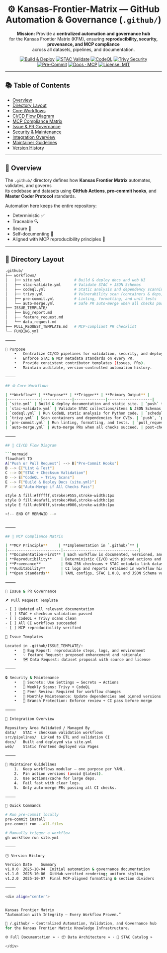 <div align="center">

# ⚙️ Kansas-Frontier-Matrix — GitHub Automation & Governance (`.github/`)

**Mission:** Provide a **centralized automation and governance hub**  
for the Kansas Frontier Matrix (KFM), ensuring **reproducibility, security, provenance, and MCP compliance**  
across all datasets, pipelines, and documentation.

[![Build & Deploy](https://github.com/bartytime4life/Kansas-Frontier-Matrix/actions/workflows/site.yml/badge.svg)](../.github/workflows/site.yml)
[![STAC Validate](https://github.com/bartytime4life/Kansas-Frontier-Matrix/actions/workflows/stac-validate.yml/badge.svg)](../.github/workflows/stac-validate.yml)
[![CodeQL](https://github.com/bartytime4life/Kansas-Frontier-Matrix/actions/workflows/codeql.yml/badge.svg)](../.github/workflows/codeql.yml)
[![Trivy Security](https://github.com/bartytime4life/Kansas-Frontier-Matrix/actions/workflows/trivy.yml/badge.svg)](../.github/workflows/trivy.yml)
[![Pre-Commit](https://img.shields.io/badge/pre--commit-enabled-brightgreen.svg)](https://pre-commit.com/)
[![Docs · MCP](https://img.shields.io/badge/Docs-MCP-blue)](../docs/)
[![License: MIT](https://img.shields.io/badge/License-MIT-green)](../LICENSE)

</div>

---

## 📚 Table of Contents
- [Overview](#overview)
- [Directory Layout](#directory-layout)
- [Core Workflows](#core-workflows)
- [CI/CD Flow Diagram](#cicd-flow-diagram)
- [MCP Compliance Matrix](#mcp-compliance-matrix)
- [Issue & PR Governance](#issue--pr-governance)
- [Security & Maintenance](#security--maintenance)
- [Integration Overview](#integration-overview)
- [Maintainer Guidelines](#maintainer-guidelines)
- [Version History](#version-history)

---

## 🧠 Overview

The `.github/` directory defines how **Kansas Frontier Matrix** automates, validates, and governs  
its codebase and datasets using **GitHub Actions**, **pre-commit hooks**, and **Master Coder Protocol** standards.

Automation here keeps the entire repository:
- Deterministic ✅  
- Traceable 🔍  
- Secure 🧱  
- Self-documenting 🧾  
- Aligned with MCP reproducibility principles 🧮  

---

## 🧱 Directory Layout

```bash
.github/
├── workflows/
│   ├── site.yml               # Build & deploy docs and web UI
│   ├── stac-validate.yml      # Validate STAC + JSON Schemas
│   ├── codeql.yml             # Static analysis and dependency scanning
│   ├── trivy.yml              # Vulnerability scan (containers & deps)
│   ├── pre-commit.yml         # Linting, formatting, and unit tests
│   └── auto-merge.yml         # Safe PR auto-merge when all checks pass
├── ISSUE_TEMPLATE/
│   ├── bug_report.md
│   ├── feature_request.md
│   └── data_request.md
├── PULL_REQUEST_TEMPLATE.md   # MCP-compliant PR checklist
└── FUNDING.yml

⸻

🎯 Purpose
	•	Centralize CI/CD pipelines for validation, security, and deployment.
	•	Enforce STAC & MCP metadata standards on every PR.
	•	Provide consistent contributor templates (issues, PRs).
	•	Maintain auditable, version-controlled automation history.

⸻

## ⚙️ Core Workflows

| **Workflow** | **Purpose** | **Trigger** | **Primary Output** |
|---------------|-------------|--------------|--------------------|
| `site.yml` | Build & deploy documentation and static site. | `push` to `main` | `_site/` |
| `stac-validate.yml` | Validate STAC collections/items & JSON Schemas. | `push`, `pull_request` | `stac-report.json` |
| `codeql.yml` | Run CodeQL static analysis for Python code. | `schedule`, `push` | CodeQL dashboard |
| `trivy.yml` | Scan containers and dependencies for CVEs. | `push`, `pull_request` | Trivy SARIF report |
| `pre-commit.yml` | Run linting, formatting, and tests. | `pull_request` | Pre-commit log |
| `auto-merge.yml` | Auto-merge PRs when all checks succeed. | post-check success | Merged PR |

⸻

## 🧩 CI/CD Flow Diagram

```mermaid
flowchart TD
A["Push or Pull Request"] --> B["Pre-Commit Hooks"]
B --> C["Lint & Test"]
C --> D["STAC + Checksum Validation"]
D --> E["CodeQL + Trivy Scans"]
E --> F["Build & Deploy Docs (site.yml)"]
F --> G["Auto-Merge if All Checks Pass"]

style A fill:#ffffff,stroke:#555,stroke-width:1px
style D fill:#eafaf1,stroke:#0a6,stroke-width:1px
style E fill:#e8f0ff,stroke:#006,stroke-width:1px

<!-- END OF MERMAID -->


⸻

## 🧮 MCP Compliance Matrix

| **MCP Principle**     | **Implementation in `.github/`** |
|------------------------|----------------------------------|
| **Documentation-First** | Each workflow is documented, versioned, and traceable. |
| **Reproducibility**    | Deterministic CI/CD with pinned actions and dependencies. |
| **Provenance**         | SHA-256 checksums + STAC metadata link datasets to source. |
| **Auditability**       | CI logs and reports retained in workflow history. |
| **Open Standards**     | YAML configs, STAC 1.0.0, and JSON Schema validation. |

⸻

🧾 Issue & PR Governance

🪶 Pull Request Template

- [ ] Updated all relevant documentation
- [ ] STAC + checksum validation passed
- [ ] CodeQL + Trivy scans clean
- [ ] All CI workflows succeeded
- [ ] MCP reproducibility verified

🧾 Issue Templates

Located in .github/ISSUE_TEMPLATE/:
	•	🐞 Bug Report: reproducible steps, logs, and environment
	•	💡 Feature Request: proposed enhancement and rationale
	•	🗺️ Data Request: dataset proposal with source and license

⸻

🔒 Security & Maintenance
	•	🔑 Secrets: Use Settings → Secrets → Actions
	•	🧩 Weekly Scans: Trivy + CodeQL
	•	🧰 Peer Review: Required for workflow changes
	•	🧼 Monthly Maintenance: Update dependencies and pinned versions
	•	🧱 Branch Protection: Enforce review + CI pass before merge

⸻

🧱 Integration Overview

Repository Area	Validated / Managed By
data/	STAC + checksum validation workflows
src/pipelines/	Linked to ETL and validation CI
docs/	Built and deployed via site.yml
web/	Static frontend deployed via Pages

⸻

🧭 Maintainer Guidelines
	1.	Keep workflows modular — one purpose per YAML.
	2.	Pin action versions (avoid @latest).
	3.	Use actions/cache for large deps.
	4.	Fail fast with clear logs.
	5.	Only auto-merge PRs passing all CI checks.

⸻

🧾 Quick Commands

# Run pre-commit locally
pre-commit install
pre-commit run --all-files

# Manually trigger a workflow
gh workflow run site.yml

⸻

🕓 Version History

Version	Date	Summary
v1.0.0	2025-10-04	Initial automation & governance documentation
v1.1.0	2025-10-06	GitHub-verified rendering; uniform styling
v1.2.0	2025-10-07	Final MCP-aligned formatting & section dividers

⸻

<div align="center">


Kansas Frontier Matrix
“Automation with Integrity — Every Workflow Proven.”

📍 /.github/ — Centralized Automation, Validation, and Governance hub
for the Kansas Frontier Matrix Knowledge Infrastructure.

🌐 Full Documentation » · 📦 Data Architecture » · 🧮 STAC Catalog »

</div>
